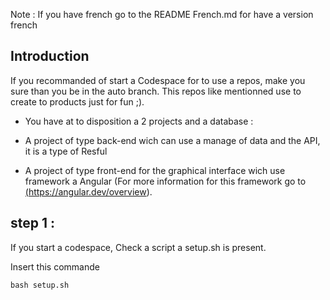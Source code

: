 Note : If you have french go to the README French.md for have a version french

## Introduction

If you recommanded of start a Codespace for to use a repos, make you sure than you be in the auto branch.
This repos like mentionned use to create to products just for fun ;).

- You have at to disposition a 2 projects and a database :

- A project of type back-end wich can use a manage of data and the API, it is a type of Resful

- A project of type front-end for the graphical interface wich use framework a Angular (For more information for this framework go to <a href="https://angular.dev/overview">(https://angular.dev/overview)</a>.

## step 1 :

If you start a codespace, Check a script a setup.sh is present.

Insert this commande

```bash setup.sh```







